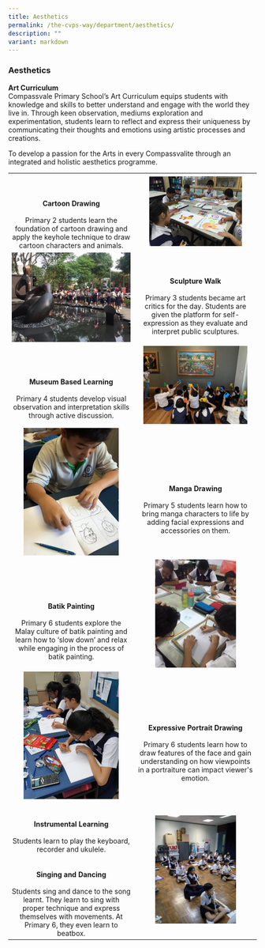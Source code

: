 ```yaml
---
title: Aesthetics
permalink: /the-cvps-way/department/aesthetics/
description: ""
variant: markdown
---
```

### **Aesthetics**
**Art Curriculum**<br>
Compassvale Primary School’s Art Curriculum equips students with knowledge and skills to better understand and engage with the world they live in. Through keen observation, mediums exploration and experimentation, students learn to reflect and express their uniqueness by communicating their thoughts and emotions using artistic processes and creations.

To develop a passion for the Arts in every Compassvalite through an integrated and holistic aesthetics programme.

|  |  |
|:---:|:---:|
| <br><br><br>**Cartoon Drawing**<br><br>Primary 2 students learn the foundation of cartoon drawing and apply the keyhole technique to draw cartoon characters and animals. | <img src="/images/aesthetics1.jpg" style="width:80%"> |
| <img src="/images/aesthetics2.jpg" style="width:100%"> | <br><br>**Sculpture Walk**<br><br>Primary 3 students became art critics for the day. Students are given the platform for self-expression as they evaluate and interpret public sculptures. |
| <br><br><br>**Museum Based Learning** <br><br> Primary 4 students develop visual observation and interpretation skills through active discussion.  | <img src="/images/aesthetics3.jpg" style="width:90%"> |
| <img src="/images/aesthetics4.jpg" style="width:80%"> | <br><br><br><br>**Manga Drawing**<br><br>Primary 5 students learn how to bring manga characters to life by adding facial expressions and accessories on them. |
| <br><br><br><br>**Batik Painting** <br><br> Primary 6 students explore the Malay culture of batik painting and learn how to ‘slow down’ and relax while engaging in the process of batik painting. | <img src="/images/aesthetics5.jpg" style="width:70%"> |
| <img src="/images/aesthetics6.jpg" style="width:80%"> | <br><br><br><br>**Expressive Portrait Drawing**<br><br>Primary 6 students learn how to draw features of the face and gain understanding on how viewpoints in a portraiture can impact viewer's emotion. |
| <br><br>**Instrumental Learning**<br><br>Students learn to play the keyboard, recorder and ukulele.<br><br><br>**Singing and Dancing**<br><br>Students sing and dance to the song learnt. They learn to sing with proper technique and express themselves with movements.  At Primary 6, they even learn to beatbox.| <img src="/images/aesthetics7.jpg" style="width:70%"> |